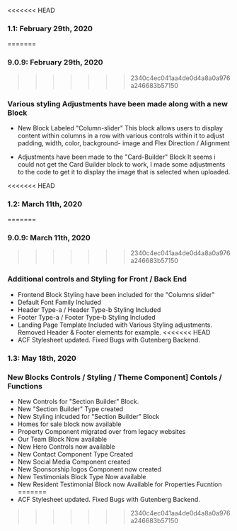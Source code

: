<<<<<<< HEAD
### 1.1: February 29th, 2020
=======
### 9.0.9: February 29th, 2020
>>>>>>> 2340c4ec041aa4de0d4a8a0a976a246683b57150
### Various styling Adjustments have been made along with a new Block
* New Block Labeled "Column-slider"
This block allows users to display content within columns in a row with various controls within it to adjust padding, width, color, background-
image and Flex Direction / Alignment

* Adjustments have been made to the "Card-Builder" Block
It seems i could not get the Card Builder block to work, I made some adjustments to the code to get it to display the image that is selected
when uploaded.

<<<<<<< HEAD
### 1.2: March 11th, 2020
=======
### 9.0.9: March 11th, 2020
>>>>>>> 2340c4ec041aa4de0d4a8a0a976a246683b57150
### Additional controls and Styling for Front / Back End
* Frontend Block Styling have been included for the "Columns slider"
* Default Font Family Included
* Header Type-a / Header Type-b Styling Included
* Footer Type-a / Footer Type-b Styling Included
* Landing Page Template Included with Various Styling adjustments. Removed Header & Footer elements for example.
<<<<<<< HEAD
*  ACF Stylesheet updated. Fixed Bugs with Gutenberg Backend.

### 1.3: May 18th, 2020
### New Blocks Controls / Styling / Theme Component] Contols / Functions
* New Controls for "Section Builder" Block.
* New "Section Builder" Type created
* New Styling inlcuded for "Section Builder" Block
* Homes for sale block now available
* Property Component migrated over from legacy websites
* Our Team Block Now available
* New Hero Controls now available
* New Contact Component Type Created
* New Social Media Component created
* New Sponsorship logos Component now created
* New Testimonials Block Type Now available
* New Resident Testimonial Block now Available for Properties Fucntion
=======
*  ACF Stylesheet updated. Fixed Bugs with Gutenberg Backend. 
>>>>>>> 2340c4ec041aa4de0d4a8a0a976a246683b57150
